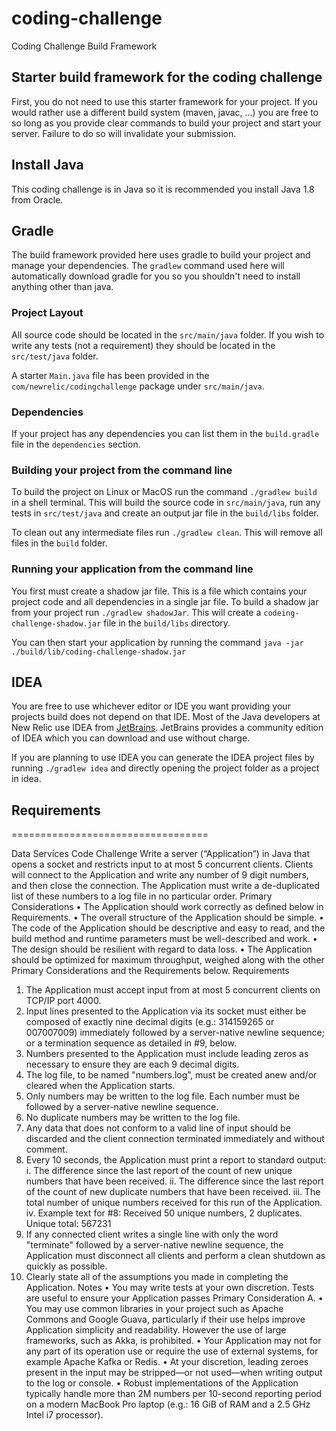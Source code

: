 # coding-challenge

Coding Challenge Build Framework

## Starter build framework for the coding challenge

First, you do not need to use this starter framework for your project.
If you would rather use a different build system (maven, javac, ...)
you are free to so long as you provide clear commands to build your
project and start your server.  Failure to do so will invalidate your
submission.


## Install Java

This coding challenge is in Java so it is recommended you install Java
1.8 from Oracle.


## Gradle

The build framework provided here uses gradle to build your project
and manage your dependencies.  The `gradlew` command used here will
automatically download gradle for you so you shouldn't need to install
anything other than java.


### Project Layout

All source code should be located in the `src/main/java` folder.
If you wish to write any tests (not a requirement) they should be
located in the `src/test/java` folder.

A starter `Main.java` file has been provided in the `com/newrelic/codingchallenge` package under `src/main/java`.


### Dependencies

If your project has any dependencies you can list them in the
`build.gradle` file in the `dependencies` section.


### Building your project from the command line

To build the project on Linux or MacOS run the command `./gradlew build` in a shell terminal.  This will build the source code in
`src/main/java`, run any tests in `src/test/java` and create an output
jar file in the `build/libs` folder.

To clean out any intermediate files run `./gradlew clean`.  This will
remove all files in the `build` folder.


### Running your application from the command line

You first must create a shadow jar file.  This is a file which contains your project code and all dependencies in a single jar file.  To build a shadow jar from your project run `./gradlew shadowJar`.  This will create a `codeing-challenge-shadow.jar` file in the `build/libs` directory.

You can then start your application by running the command
`java -jar ./build/lib/coding-challenge-shadow.jar`

## IDEA

You are free to use whichever editor or IDE you want providing your
projects build does not depend on that IDE.  Most of the Java
developers at New Relic use IDEA from
[JetBrains](https://www.jetbrains.com/).  JetBrains provides
a community edition of IDEA which you can download and use without
charge.

If you are planning to use IDEA you can generate the IDEA project files
by running `./gradlew idea` and directly opening the project folder
as a project in idea.


## Requirements
==================================

Data Services Code Challenge
Write a server (“Application”) in Java that opens a socket and restricts input to at most 5 concurrent clients. Clients will connect to the Application and write any number of 9 digit numbers, and then close the connection. The Application must write a de-duplicated list of these numbers to a log file in no particular order.
Primary Considerations
•	The Application should work correctly as defined below in Requirements.
•	The overall structure of the Application should be simple.
•	The code of the Application should be descriptive and easy to read, and the build method and runtime parameters must be well-described and work.
•	The design should be resilient with regard to data loss.
•	The Application should be optimized for maximum throughput, weighed along with the other Primary Considerations and the Requirements below.
Requirements
1.	The Application must accept input from at most 5 concurrent clients on TCP/IP port 4000.
2.	Input lines presented to the Application via its socket must either be composed of exactly nine decimal digits (e.g.: 314159265 or 007007009) immediately followed by a server-native newline sequence; or a termination sequence as detailed in #9, below.
3.	Numbers presented to the Application must include leading zeros as necessary to ensure they are each 9 decimal digits.
4.	The log file, to be named "numbers.log”, must be created anew and/or cleared when the Application starts.
5.	Only numbers may be written to the log file. Each number must be followed by a server-native newline sequence.
6.	No duplicate numbers may be written to the log file.
7.	Any data that does not conform to a valid line of input should be discarded and the client connection terminated immediately and without comment.
8.	Every 10 seconds, the Application must print a report to standard output:
i.	The difference since the last report of the count of new unique numbers that have been received.
ii.	The difference since the last report of the count of new duplicate numbers that have been received.
iii.	The total number of unique numbers received for this run of the Application.
iv.	Example text for #8: Received 50 unique numbers, 2 duplicates. Unique total: 567231
9.	If any connected client writes a single line with only the word "terminate" followed by a server-native newline sequence, the Application must disconnect all clients and perform a clean shutdown as quickly as possible.
10.	Clearly state all of the assumptions you made in completing the Application.
Notes
•	You may write tests at your own discretion. Tests are useful to ensure your Application passes Primary Consideration A.
•	You may use common libraries in your project such as Apache Commons and Google Guava, particularly if their use helps improve Application simplicity and readability. However the use of large frameworks, such as Akka, is prohibited.
•	Your Application may not for any part of its operation use or require the use of external systems, for example Apache Kafka or Redis.
•	At your discretion, leading zeroes present in the input may be stripped—or not used—when writing output to the log or console.
•	Robust implementations of the Application typically handle more than 2M numbers per 10-second reporting period on a modern MacBook Pro laptop (e.g.: 16 GiB of RAM and a 2.5 GHz Intel i7 processor).


